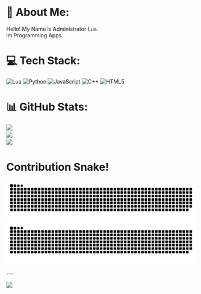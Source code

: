 # 💫 About Me:
Hello! My Name is Administrator Lua. <br>im Programming Apps.


# 💻 Tech Stack:
![Lua](https://img.shields.io/badge/lua-%232C2D72.svg?style=for-the-badge&logo=lua&logoColor=white) ![Python](https://img.shields.io/badge/python-3670A0?style=for-the-badge&logo=python&logoColor=ffdd54) ![JavaScript](https://img.shields.io/badge/javascript-%23323330.svg?style=for-the-badge&logo=javascript&logoColor=%23F7DF1E) ![C++](https://img.shields.io/badge/c++-%2300599C.svg?style=for-the-badge&logo=c%2B%2B&logoColor=white) ![HTML5](https://img.shields.io/badge/html5-%23E34F26.svg?style=for-the-badge&logo=html5&logoColor=white)
# 📊 GitHub Stats:
![](https://github-readme-stats.vercel.app/api?username=AdministratorLua&theme=dark&hide_border=false&include_all_commits=false&count_private=false)<br/>
![](https://github-readme-streak-stats.herokuapp.com/?user=AdministratorLua&theme=dark&hide_border=false)<br/>
![](https://github-readme-stats.vercel.app/api/top-langs/?username=AdministratorLua&theme=dark&hide_border=false&include_all_commits=false&count_private=false&layout=compact)

# Contribution Snake!

<p align="center">
    <img src="https://github.com/AdministratorLua/AdministratorLua/blob/main/Snake/github-contribution-grid-snake-dark.svg#gh-dark-mode-only">
    <img src="https://github.com/AdministratorLua/AdministratorLua/blob/main/Snake/github-contribution-grid-snake.svg#gh-dark-mode-only">
</p>
---

[![](https://visitcount.itsvg.in/api?id=AdministratorLua&icon=0&color=0)](https://visitcount.itsvg.in)
